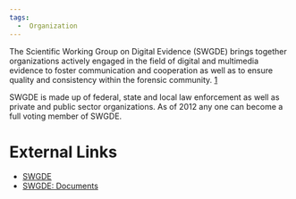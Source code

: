 ```yaml
---
tags:
  -  Organization
---
```

The Scientific Working Group on Digital Evidence (SWGDE) brings together
organizations actively engaged in the field of digital and multimedia
evidence to foster communication and cooperation as well as to ensure
quality and consistency within the forensic community.
[1](https://www.swgde.org/)

SWGDE is made up of federal, state and local law enforcement as well as
private and public sector organizations. As of 2012 any one can become a
full voting member of SWGDE.

# External Links

- [SWGDE](https://www.swgde.org/)
- [SWGDE: Documents](https://www.swgde.org/documents)


